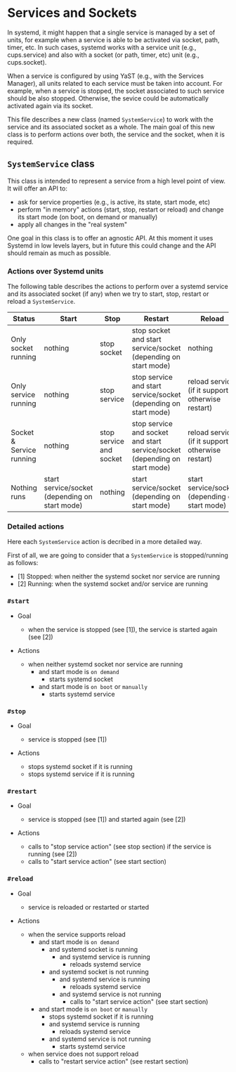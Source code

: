 # Services and Sockets

In systemd, it might happen that a single service is managed by a set of units, for example when a service is able to be activated via socket, path, timer, etc. In such cases, systemd works with a service unit (e.g., cups.service) and also with a socket (or path, timer, etc) unit (e.g., cups.socket).

When a service is configured by using YaST (e.g., with the Services Manager), all units related to each service must be taken into account. For example, when a service is stopped, the socket associated to such service should be also stopped. Otherwise, the sevice could be automatically activated again via its socket.

This file describes a new class (named `SystemService`) to work with the service and its associated socket as a whole. The main goal of this new class is to perform actions over both, the service and the socket, when it is required.

## `SystemService` class

This class is intended to represent a service from a high level point of view. It will offer an API to:

* ask for service properties (e.g., is active, its state, start mode, etc)
* perform "in memory" actions (start, stop, restart or reload) and change its start mode (on boot, on demand or manually)
* apply all changes in the "real system"

One goal in this class is to offer an agnostic API. At this moment it uses Systemd in low levels layers, but in future this could change and the API should remain as much as possible.

### Actions over Systemd units

The following table describes the actions to perform over a systemd service and its associated socket (if any) when we try to start, stop, restart or reload a `SystemService`.


| Status | Start | Stop | Restart | Reload |
|---|---|---|---|---|
| Only socket running | nothing | stop socket | stop socket and start service/socket (depending on start mode) | nothing |
| Only service running | nothing  | stop service  | stop service and start service/socket (depending on start mode) | reload service (if it support, otherwise restart) |
| Socket & Service running | nothing | stop service and socket | stop service and socket and start service/socket (depending on start mode) | reload service (if it support, otherwise restart) |
| Nothing runs | start service/socket (depending on start mode) | nothing | start service/socket (depending on start mode) | start service/socket (depending on start mode) |


### Detailed actions

Here each `SystemService` action is decribed in a more detailed way.

First of all, we are going to consider that a `SystemService` is stopped/running as follows:

* [1] Stopped: when neither the systemd socket nor service are running
* [2] Running: when the systemd socket and/or service are running

### `#start`

* Goal
  * when the service is stopped (see [1]), the service is started again (see [2])

* Actions
  * when neither systemd socket nor service are running
    * and start mode is `on demand`
      * starts systemd socket
    * and start mode is `on boot` or `manually`
      * starts systemd service

### `#stop`

* Goal
  * service is stopped (see [1])

* Actions
  * stops systemd socket if it is running
  * stops systemd service if it is running

### `#restart`

* Goal
  * service is stopped (see [1]) and started again (see [2])

* Actions
  * calls to "stop service action" (see stop section) if the service is running (see [2])
  * calls to "start service action" (see start section)

### `#reload`

* Goal
  * service is reloaded or restarted or started

* Actions
  * when the service supports reload
    * and start mode is `on demand`
      * and systemd socket is running
        * and systemd service is running
          * reloads systemd service
      * and systemd socket is not running
        * and systemd service is running
          * reloads systemd service
        * and systemd service is not running
          * calls to "start service action" (see start section)
    * and start mode is `on boot` or `manually`
      * stops systemd socket if it is running
      * and systemd service is running
        * reloads systemd service
      * and systemd service is not running
        * starts systemd service
  * when service does not support reload
    * calls to "restart service action" (see restart section)
